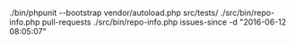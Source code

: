 ./bin/phpunit --bootstrap vendor/autoload.php src/tests/
./src/bin/repo-info.php pull-requests
./src/bin/repo-info.php issues-since -d "2016-06-12 08:05:07"
